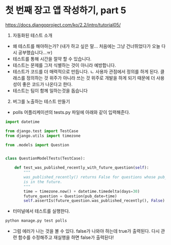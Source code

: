 # 첫 번째 장고 앱 작성하기, part 5
https://docs.djangoproject.com/ko/2.2/intro/tutorial05/

1. 자동화된 테스트 소개
- 왜 테스트를 해야하는가? (내가 하고 싶은 말... 처음에는 그냥 건너뛰었다가 오늘 다시 공부했습니다...ㅠ)
- 테스트를 통해 시간을 절약 할 수 있습니다.
- 테스트는 문제를 그저 식별하는 것이 아니라 예방합니다.
- 테스트가 코드를 더 매력적으로 만듭니다.
  ㄴ 사용자 관점에서 정의를 하게 된다. 클래스를 정의하는 것 위주가 아니라 쓰는 것 위주로 개발을 하게 되기 때문에 더 사용성이 좋은 코드가 나온다고 한다.
- 테스트는 팀이 함께 일하는것을 돕습니다

2. 버그를 노출하는 테스트 만들기
- polls 어플리케이션의 tests.py 파일에 아래와 같이 입력해준다.
```python
import datetime

from django.test import TestCase
from django.utils import timezone

from .models import Question


class QuestionModelTests(TestCase):

    def test_was_published_recently_with_future_question(self):
        """
        was_published_recently() returns False for questions whose pub_date
        is in the future.
        """
        time = timezone.now() + datetime.timedelta(days=30)
        future_question = Question(pub_date=time)
        self.assertIs(future_question.was_published_recently(), False)
  ```

  - 터미널에서 테스트를 실행한다.
  ```bash
  python manage.py test polls
  ```
- 그럼 에러가 나는 것을 볼 수 있다. false가 나와야 하는데 true가 출력된다. 다시 관련 함수를 수정해주고 재실행을 하면 false가 출력된다!
